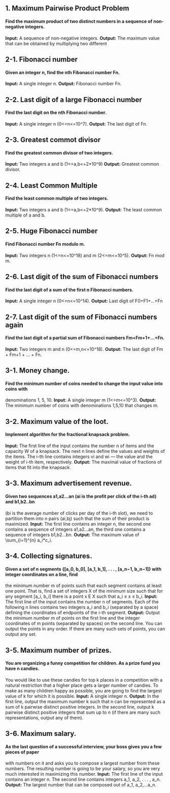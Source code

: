 ## 1. Maximum Pairwise Product Problem
#### Find the maximum product of two distinct numbers in a sequence of non-negative integers.
**Input:** A sequence of non-negative integers.
**Output:** The maximum value that can be obtained by multiplying two different

## 2-1. Fibonacci number
#### Given an integer n, find the nth Fibonacci number Fn.
**Input:** A single integer n.
**Output:** Fibonacci number Fn. 

## 2-2. Last digit of a large Fibonacci number
#### Find the last digit on the nth Fibonacci number.
**Input:** A single integer n (0<=n<=10^7).
**Output:** The last digit of Fn.

## 2-3. Greatest commot divisor
#### Find the greatest common divisor of two integers.
**Input:** Two integers a and b (1<=a,b<=2*10^9)
**Output:** Greatest common divisor.

## 2-4. Least Common Multiple
#### Find the least common multiple of two integers.
**Input:** Two integers a and b (1<=a,b<=2*10^9).
**Output:** The least common multiple of a and b.

## 2-5. Huge Fibonacci number
#### Find Fibonacci number Fn modulo m.
**Input:** Two integers n (1<=n<=10^18) and m (2<=m<=10^5).
**Output:** Fn mod m.

## 2-6. Last digit of the sum of Fibonacci numbers
#### Find the last digit of a sum of the first n Fibonacci numbers.
**Input:** A single integer n (0<=n<=10^14).
**Output:** Last digit of F0+F1+...+Fn

## 2-7. Last digit of the sum of Fibonacci numbers again
#### Find the last digit of a partial sum of Fibonacci numbers Fm+Fm+1+...+Fn.
**Input:** Two integers m and n (0<=m,n<=10^18).
**Output:** The last digit of Fm + Fm+1 + ... + Fn.

## 3-1. Money change.
#### Find the minimum number of coins needed to change the input value into coins with 
denominations 1, 5, 10.
**Input:** A single integer m (1<=m<=10^3). 
**Output:** The minimum number of coins with denominations 1,5,10 that changes m.

## 3-2. Maximum value of the loot.
#### Implement algorithm for the fractional knapsack problem.
**Input:** The first line of the input contains the number n of items and the capacity W of 
a knapsack. The next n lines define the values and weights of the items. The i-th line 
contains integers vi and wi — the value and the weight of i-th item, respectively.
**Output:** The maximal value of fractions of items that fit into the knapsack.

## 3-3. Maximum advertisement revenue.
#### Given two sequences a1,a2...an (ai is the profit per click of the i-th ad) and b1,b2..bn 
(bi is the average number of clicks per day of the i-th slot), we need to partition them into 
n pairs (ai,bj) such that the sum of their product is maximized.
**Input:** The first line contains an integer n, the second one contains a sequence of 
integers a1,a2...an, the third one contains a sequence of integers b1,b2...bn.
**Output:** The maximum value of \sum_{i=1}^{n} a_i*c_i.

## 3-4. Collecting signatures.
#### Given a set of n segments {[a_0, b_0], [a_1, b_1], . . . , [a_n−1, b_n−1]} with integer coordinates on a line, find
the minimum number m of points such that each segment contains at least one point. That is, find a
set of integers X of the minimum size such that for any segment [a_i, b_i] there is a point x 
E X such that a_i ≤ x ≤ b_i.
**Input:** The first line of the input contains the number n of segments. Each of the 
following n lines contains two integers a_i and b_i (separated by a space) defining the 
coordinates of endpoints of the i-th segment.
**Output:** Output the minimum number m of points on the first line and the integer 
coordinates of m points (separated by spaces) on the second line. You can output the points in 
any order. If there are many such sets of points, you can output any set.

## 3-5. Maximum number of prizes.
#### You are organizing a funny competition for children. As a prize fund you have n candies. 
You would like to use these candies for top k places in a competition with a natural 
restriction that a higher place gets a larger number of candies. To make as many children 
happy as possible, you are going to find the largest value of k for which it is possible.
**Input:** A single integer n.
**Output:** In the first line, output the maximum number k such that n can be represented as 
a sum of k pairwise distinct positive integers. In the second line, output k pairwise 
distinct positive integers that sum up to n (if there are many such representations, output 
any of them).

## 3-6. Maximum salary.
#### As the last question of a successful interview, your boss gives you a few pieces of paper
with numbers on it and asks you to compose a largest number from these numbers. The
resulting number is going to be your salary, so you are very much interested in maximizing
this number.
**Input:** The first line of the input contains an integer n. The second line contains 
integers a_1, a_2, . . . , a_n.
**Output:** The largest number that can be composed out of a_1, a_2,...a_n.
